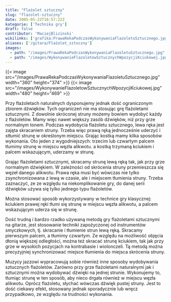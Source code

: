 ```yaml
---
title: "Flażolet sztuczny"
slug: "flazolet-sztuczny"
date: 2005-05-22T16:57:22Z
kategorie: ['Technika gry']
draft: false
contributor: 'MaciejBlizinski'
wikilinks: ['grafika:PrawaRekaPodczasWykonywaniaFlazoletuSztucznego.jpg', 'grafika:WykonywanieFlazoletowSztucznychWpozycjiKciukowej.jpg']
aliases: ['/gitara/Flażolet_sztuczny']
images:
  - path: "/images/PrawaRekaPodczasWykonywaniaFlazoletuSztucznego.jpg"
  - path: "/images/WykonywanieFlazoletowSztucznychWpozycjiKciukowej.jpg"
---
```

{{< image src="/images/PrawaRekaPodczasWykonywaniaFlazoletuSztucznego.jpg" width="360" height="374" >}}
{{< image src="/images/WykonywanieFlazoletowSztucznychWpozycjiKciukowej.jpg" width="480" height="469" >}}

Przy flażoletach naturalnych dysponujemy jednak dość ograniczonym
zbiorem dźwięków. Tych ograniczeń nie ma stosując grę flażoletami
sztucznymi. Z dowolnie skróconej struny możemy bowiem wydobyć każdy z
flażoletów. Mamy więc nawet większy zasób dźwięków, niż przy grze
normalnym tonem. Podczas wydobycia flażoletu sztucznego, lewa ręka jest
zajęta skracaniem struny. Trzeba więc prawą ręką jednocześnie uderzyć i
stłumić strunę w określonym miejscu. Grając kostką mamy kilka sposobów
wykonania. Oto jeden z wygodniejszych: trzecim lub czwartym palcem
tłumimy strunę w miejscu węzła alikwotu. a kostką trzymaną kciukiem i
palcem wskazującym, uderzamy w strunę.

Grając flażoletami sztucznymi, skracamy strunę lewą ręką tak, jak przy
grze normalnym dźwiękiem. W zależności od skrócenia struny przemieszcza
się węzeł danego alikwotu. Prawa ręka musi być wówczas nie tylko
zsynchronizowana z lewą w czasie, ale i miejscem tłumienia struny.
Trzeba zaznaczyć, ze ze względu na niekomplikowanie gry, do danej serii
dźwięków używa się tylko jednego typu flażoletów.

Można stosować sposób wykorzystywany w technice gry klasycznej: kciukiem
prawej ręki tłumi się strunę w miejscu węzła alikwotu, a palcem
wskazującym uderza się w strunę.

Dość trudną i bardzo rzadko używaną metodą gry flażoletami sztucznymi na
gitarze, jest stosowanie techniki zapożyczonej od instrumentów
smyczkowych, tj. skracanie i tłumienie strun lewą ręką. Skracamy
pierwszym palcem, a tłumimy czwartym. Ze względu na możliwość objęcia
dłonią większej odległości, można też skracać strunę kciukiem, tak jak
przy grze w wysokich pozycjach na kontrabasie i wiolonczeli. Tą metodą
można precyzyjniej synchronizować miejsce tłumienia do miejsca skrócenia
struny.

Muzycy jazzowi wypracowują sobie również inne sposoby wydobywania
sztucznych flażoletów. Zarówno przy grze flażoletami naturalnymi jak i
sztucznymi można wydobywać dźwięki na jednej strunie. Wykonujemy to,
tłumiąc strunę w ten sposób, aby nieco drgała również w miejscu węzła
alikwotu. Oprócz flażoletu, słychać wówczas dźwięk pustej struny. Jest
to dość ciekawy efekt, stosowany jednak sporadycznie lub wręcz
przypadkowo, ze względu na trudności wykonania.

